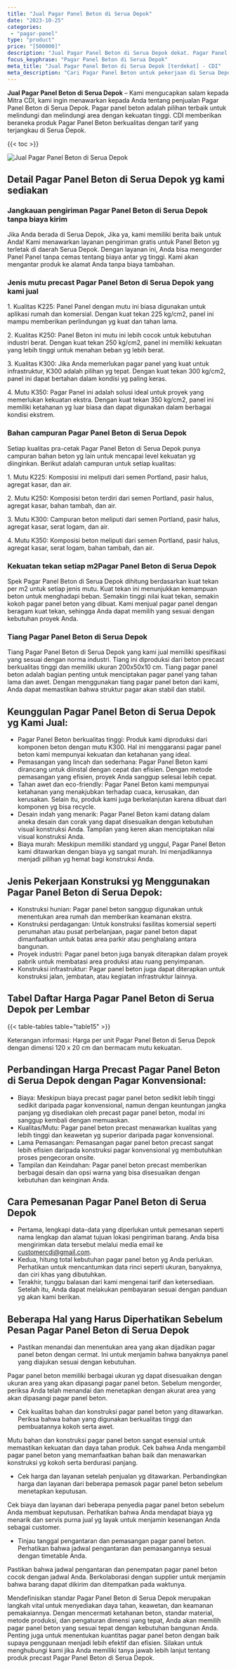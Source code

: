 ```yaml
---
title: "Jual Pagar Panel Beton di Serua Depok"
date: "2023-10-25"
categories:
 - "pagar-panel"
type: "product"
price: "[500000]"
description: "Jual Pagar Panel Beton di Serua Depok dekat. Pagar Panel Beton ini umumnya diaplikasikan dalam proyek pembangunan sebagai pembatas area yang kokoh dan awet. Hubungi kami untuk keterangan lebih lanjut."
focus_keyphrase: "Pagar Panel Beton di Serua Depok"
meta_title: "Jual Pagar Panel Beton di Serua Depok [terdekat] - CDI"
meta_description: "Cari Pagar Panel Beton untuk pekerjaan di Serua Depok? Kami menyediakan Pagar Panel Beton yang berkualitas untuk pagar lahan. Dapatkan harga terbaik sekarang."
---
```


**Jual Pagar Panel Beton di Serua Depok** – Kami mengucapkan salam kepada Mitra CDI, kami ingin menawarkan kepada Anda tentang penjualan Pagar Panel Beton di Serua Depok. Pagar panel beton adalah pilihan terbaik untuk melindungi dan melindungi area dengan kekuatan tinggi. CDI memberikan beraneka produk Pagar Panel Beton berkualitas dengan tarif yang terjangkau di Serua Depok.

{{< toc >}}

![Jual Pagar Panel Beton di Serua Depok](/images/pagar-panel/pagar-panel-17.jpg)

## Detail Pagar Panel Beton di Serua Depok yg kami sediakan

### Jangkauan pengiriman Pagar Panel Beton di Serua Depok tanpa biaya kirim

Jika Anda berada di Serua Depok, Jika ya, kami memiliki berita baik untuk Anda! Kami menawarkan layanan pengiriman gratis untuk Panel Beton yg terletak di daerah Serua Depok. Dengan layanan ini, Anda bisa mengorder Panel Panel tanpa cemas tentang biaya antar yg tinggi. Kami akan mengantar produk ke alamat Anda tanpa biaya tambahan.

### Jenis mutu precast Pagar Panel Beton di Serua Depok yang kami jual

1\. Kualitas K225: Panel Panel dengan mutu ini biasa digunakan untuk aplikasi rumah dan komersial. Dengan kuat tekan 225 kg/cm2, panel ini mampu memberikan perlindungan yg kuat dan tahan lama.  

2\. Kualitas K250: Panel Beton ini mutu ini lebih cocok untuk kebutuhan industri berat. Dengan kuat tekan 250 kg/cm2, panel ini memiliki kekuatan yang lebih tinggi untuk menahan beban yg lebih berat.  

3\. Kualitas K300: Jika Anda memerlukan pagar panel yang kuat untuk infrastruktur, K300 adalah pilihan yg tepat. Dengan kuat tekan 300 kg/cm2, panel ini dapat bertahan dalam kondisi yg paling keras.  

4\. Mutu K350: Pagar Panel ini adalah solusi ideal untuk proyek yang memerlukan kekuatan ekstra. Dengan kuat tekan 350 kg/cm2, panel ini memiliki ketahanan yg luar biasa dan dapat digunakan dalam berbagai kondisi ekstrem.

### Bahan campuran Pagar Panel Beton di Serua Depok

Setiap kualitas pra-cetak Pagar Panel Beton di Serua Depok punya campuran bahan beton yg lain untuk mencapai level kekuatan yg diinginkan. Berikut adalah campuran untuk setiap kualitas:

1\. Mutu K225: Komposisi ini meliputi dari semen Portland, pasir halus, agregat kasar, dan air.

2\. Mutu K250: Komposisi beton terdiri dari semen Portland, pasir halus, agregat kasar, bahan tambah, dan air.

3\. Mutu K300: Campuran beton meliputi dari semen Portland, pasir halus, agregat kasar, serat logam, dan air.

4\. Mutu K350: Komposisi beton meliputi dari semen Portland, pasir halus, agregat kasar, serat logam, bahan tambah, dan air.

### Kekuatan tekan setiap m2Pagar Panel Beton di Serua Depok

Spek Pagar Panel Beton di Serua Depok dihitung berdasarkan kuat tekan per m2 untuk setiap jenis mutu. Kuat tekan ini menunjukkan kemampuan beton untuk menghadapi beban. Semakin tinggi nilai kuat tekan, semakin kokoh pagar panel beton yang dibuat. Kami menjual pagar panel dengan beragam kuat tekan, sehingga Anda dapat memilih yang sesuai dengan kebutuhan proyek Anda.

### Tiang Pagar Panel Beton di Serua Depok

Tiang Pagar Panel Beton di Serua Depok yang kami jual memiliki spesifikasi yang sesuai dengan norma industri. Tiang ini diproduksi dari beton precast berkualitas tinggi dan memiliki ukuran 200x50x10 cm. Tiang pagar panel beton adalah bagian penting untuk menciptakan pagar panel yang tahan lama dan awet. Dengan menggunakan tiang pagar panel beton dari kami, Anda dapat memastikan bahwa struktur pagar akan stabil dan stabil.

## Keunggulan Pagar Panel Beton di Serua Depok yg Kami Jual:

*   Pagar Panel Beton berkualitas tinggi: Produk kami diproduksi dari komponen beton dengan mutu K300. Hal ini menggaransi pagar panel beton kami mempunyai kekuatan dan ketahanan yang ideal.
*   Pemasangan yang lincah dan sederhana: Pagar Panel Beton kami dirancang untuk diinstal dengan cepat dan efisien. Dengan metode pemasangan yang efisien, proyek Anda sanggup selesai lebih cepat.
*   Tahan awet dan eco-friendly: Pagar Panel Beton kami mempunyai ketahanan yang menakjubkan terhadap cuaca, kerusakan, dan kerusakan. Selain itu, produk kami juga berkelanjutan karena dibuat dari komponen yg bisa recycle.
*   Desain indah yang menarik: Pagar Panel Beton kami datang dalam aneka desain dan corak yang dapat disesuaikan dengan kebutuhan visual konstruksi Anda. Tampilan yang keren akan menciptakan nilai visual konstruksi Anda.
*   Biaya murah: Meskipun memiliki standard yg unggul, Pagar Panel Beton kami ditawarkan dengan biaya yg sangat murah. Ini menjadikannya menjadi pilihan yg hemat bagi konstruksi Anda.

## Jenis Pekerjaan Konstruksi yg Menggunakan Pagar Panel Beton di Serua Depok:

*   Konstruksi hunian: Pagar panel beton sanggup digunakan untuk menentukan area rumah dan memberikan keamanan ekstra.
*   Konstruksi perdagangan: Untuk konstruksi fasilitas komersial seperti perumahan atau pusat perbelanjaan, pagar panel beton dapat dimanfaatkan untuk batas area parkir atau penghalang antara bangunan.
*   Proyek industri: Pagar panel beton juga banyak diterapkan dalam proyek pabrik untuk membatasi area produksi atau ruang penyimpanan.
*   Konstruksi infrastruktur: Pagar panel beton juga dapat diterapkan untuk konstruksi jalan, jembatan, atau kegiatan infrastruktur lainnya.

## Tabel Daftar Harga Pagar Panel Beton di Serua Depok per Lembar

{{< table-tables table="table15" >}}

Keterangan informasi: Harga per unit Pagar Panel Beton di Serua Depok dengan dimensi 120 x 20 cm dan bermacam mutu kekuatan.

## Perbandingan Harga Precast Pagar Panel Beton di Serua Depok dengan Pagar Konvensional:

*   Biaya: Meskipun biaya precast pagar panel beton sedikit lebih tinggi sedikit daripada pagar konvensional, namun dengan keuntungan jangka panjang yg disediakan oleh precast pagar panel beton, modal ini sanggup kembali dengan memuaskan.
*   Kualitas/Mutu: Pagar panel beton precast menawarkan kualitas yang lebih tinggi dan keawetan yg superior daripada pagar konvensional.
*   Lama Pemasangan: Pemasangan pagar panel beton precast sangat lebih efisien daripada konstruksi pagar konvensional yg membutuhkan proses pengecoran onsite.
*   Tampilan dan Keindahan: Pagar panel beton precast memberikan berbagai desain dan opsi warna yang bisa disesuaikan dengan kebutuhan dan keinginan Anda.

## Cara Pemesanan Pagar Panel Beton di Serua Depok

*   Pertama, lengkapi data-data yang diperlukan untuk pemesanan seperti nama lengkap dan alamat tujuan lokasi pengiriman barang. Anda bisa mengirimkan data tersebut melalui media email ke customercdi@gmail.com.
*   Kedua, hitung total kebutuhan pagar panel beton yg Anda perlukan. Perhatikan untuk mencantumkan data rinci seperti ukuran, banyaknya, dan ciri khas yang dibutuhkan.
*   Terakhir, tunggu balasan dari kami mengenai tarif dan ketersediaan. Setelah itu, Anda dapat melakukan pembayaran sesuai dengan panduan yg akan kami berikan.

## Beberapa Hal yang Harus Diperhatikan Sebelum Pesan Pagar Panel Beton di Serua Depok

*   Pastikan menandai dan menentukan area yang akan dijadikan pagar panel beton dengan cermat. Ini untuk menjamin bahwa banyaknya panel yang diajukan sesuai dengan kebutuhan.

Pagar panel beton memiliki berbagai ukuran yg dapat disesuaikan dengan ukuran area yang akan dipasangi pagar panel beton. Sebelum mengorder, periksa Anda telah menandai dan menetapkan dengan akurat area yang akan dipasangi pagar panel beton.
*   Cek kualitas bahan dan konstruksi pagar panel beton yang ditawarkan. Periksa bahwa bahan yang digunakan berkualitas tinggi dan pembuatannya kokoh serta awet.

Mutu bahan dan konstruksi pagar panel beton sangat esensial untuk memastikan kekuatan dan daya tahan produk. Cek bahwa Anda mengambil pagar panel beton yang memanfaatkan bahan baik dan menawarkan konstruksi yg kokoh serta berdurasi panjang.
*   Cek harga dan layanan setelah penjualan yg ditawarkan. Perbandingkan harga dan layanan dari beberapa pemasok pagar panel beton sebelum menetapkan keputusan.

Cek biaya dan layanan dari beberapa penyedia pagar panel beton sebelum Anda membuat keputusan. Perhatikan bahwa Anda mendapat biaya yg menarik dan servis purna jual yg layak untuk menjamin kesenangan Anda sebagai customer.
*   Tinjau tanggal pengantaran dan pemasangan pagar panel beton. Perhatikan bahwa jadwal pengantaran dan pemasangannya sesuai dengan timetable Anda.

Pastikan bahwa jadwal pengantaran dan penempatan pagar panel beton cocok dengan jadwal Anda. Berkolaborasi dengan supplier untuk menjamin bahwa barang dapat dikirim dan ditempatkan pada waktunya.

Mendefinisikan standar Pagar Panel Beton di Serua Depok merupakan langkah vital untuk menyediakan daya tahan, keawetan, dan keamanan pemakaiannya. Dengan mencermati ketahanan beton, standar material, metode produksi, dan pengaturan dimensi yang tepat, Anda akan memilih pagar panel beton yang sesuai tepat dengan kebutuhan bangunan Anda. Penting juga untuk menentukan kuantitas pagar panel beton dengan baik supaya penggunaan menjadi lebih efektif dan efisien. Silakan untuk menghubungi kami jika Anda memiliki tanya jawab lebih lanjut tentang produk precast Pagar Panel Beton di Serua Depok.
